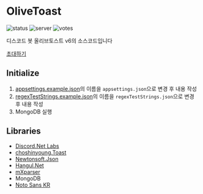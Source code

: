 ﻿# OliveToast

![status](https://koreanbots.dev/api/widget/bots/status/495209098929766400.svg?scale=1.1)
![server](https://koreanbots.dev/api/widget/bots/servers/495209098929766400.svg?icon=false&scale=1.1)
![votes](https://koreanbots.dev/api/widget/bots/votes/495209098929766400.svg?icon=false&scale=1.1)

디스코드 봇 올리브토스트 v6의 소스코드입니다

[초대하기](https://discord.com/oauth2/authorize?client_id=495209098929766400&scope=bot&permissions=2416241734)

## Initialize

1. [appsettings.example.json](OliveToast/Configs/appsettings.example.json)의 이름을 `appsettings.json`으로 변경 후 내용 작성
2. [regexTestStrings.example.json](OliveToast/Configs/regexTestStrings.example.json)의 이름을 `regexTestStrings.json`으로 변경 후 내용 작성
3. MongoDB 실행

## Libraries

- [Discord.Net Labs](https://www.nuget.org/packages/Discord.Net.Labs)
- [choshinyoung.Toast](https://www.nuget.org/packages/choshinyoung.Toast)
- [Newtonsoft.Json](https://www.nuget.org/packages/Newtonsoft.Json)
- [Hangul.Net](https://github.com/mohenjo/Hangul.Net)
- [mXparser](https://www.nuget.org/packages/MathParser.org-mXparser)
- MongoDB
- [Noto Sans KR](https://fonts.google.com/specimen/Noto+Sans+KR)
